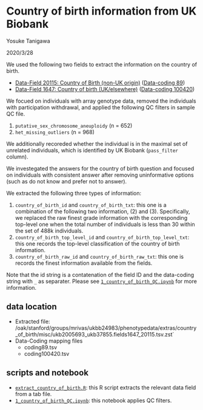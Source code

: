 # Country of birth information from UK Biobank

Yosuke Tanigawa

2020/3/28

We used the following two fields to extract the information on the country of birth.

- [Data-Field 20115: Country of Birth (non-UK origin)](http://biobank.ndph.ox.ac.uk/showcase/field.cgi?id=20115) ([Data-coding 89](http://biobank.ndph.ox.ac.uk/showcase/coding.cgi?id=89))
- [Data-Field 1647: Country of birth (UK/elsewhere)](http://biobank.ndph.ox.ac.uk/showcase/field.cgi?id=1647) ([Data-coding 100420](http://biobank.ndph.ox.ac.uk/showcase/coding.cgi?id=100420))

We focued on individuals with array genotype data, removed the individuals with participation withdrawal, and applied the following QC filters in sample QC file.

1. `putative_sex_chromosome_aneuploidy` (n = 652)
2. `het_missing_outliers` (n = 968)

We additionally recoreded whether the individual is in the maximal set of unrelated individuals, which is identified by UK Biobank (`pass_filter` column).

We investegated the answers for the country of birth question and focused on individuals with consistent answer after removing uninformative options (such as do not know and prefer not to answer).

We extracted the following three types of information:

1. `country_of_birth_id` and `country_of_birth_txt`: this one is a combination of the following two information, (2) and (3). Specifically, we replaced the raw finest grade information with the corresponding top-level one when the total number of individuals is less than 30 within the set of 488k individuals.
2. `country_of_birth_top_level_id` and `country_of_birth_top_level_txt`: this one records the top-level classification of the country of birth information.
3. `country_of_birth_raw_id`  and `country_of_birth_raw_txt`: this one is records the finest information available from the fields.

Note that the id string is a contatenation of the field ID and the data-coding string with `_` as separater. Please see [`1_country_of_birth_QC.ipynb`](1_country_of_birth_QC.ipynb) for more information.

## data location

- Extracted file: /oak/stanford/groups/mrivas/ukbb24983/phenotypedata/extras/country_of_birth/misc/ukb2005693_ukb37855.fields1647_20115.tsv.zst`
- Data-Coding mapping files
  - coding89.tsv
  - coding100420.tsv

## scripts and notebook

- [`extract_country_of_birth.R`](extract_country_of_birth.R): this R script extracts the relevant data field from a tab file.
- [`1_country_of_birth_QC.ipynb`](1_country_of_birth_QC.ipynb): this notebook applies QC filters.
